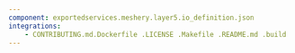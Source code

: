 ```yaml
---
component: exportedservices.meshery.layer5.io_definition.json
integrations:
    - CONTRIBUTING.md.Dockerfile .LICENSE .Makefile .README.md .build .consul .exportedservices.meshery.layer5.io_definition.json.md .go.mod .go.sum .helpers .internal .main.go .output .templates .tests
---
```


